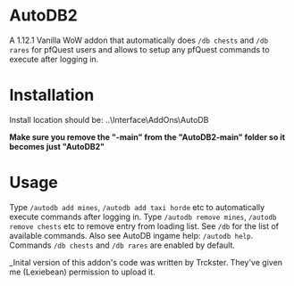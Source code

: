 # AutoDB2
A 1.12.1 Vanilla WoW addon that automatically does `/db chests` and `/db rares` for pfQuest users and allows to setup any pfQuest commands to execute after logging in.

# Installation
Install location should be: ..\Interface\AddOns\AutoDB

**Make sure you remove the "-main" from the "AutoDB2-main" folder so it becomes just "AutoDB2"**

# Usage
Type `/autodb add mines`, `/autodb add taxi horde` etc to automatically execute commands after logging in.
Type `/autodb remove mines`, `/autodb remove chests` etc to remove entry from loading list.
See `/db` for the list of available commands.
Also see AutoDB ingame help: `/autodb help`.
Commands `/db chests` and `/db rares` are enabled by default.

_Inital version of this addon's code was written by Trckster. They've given me (Lexiebean) permission to upload it.
